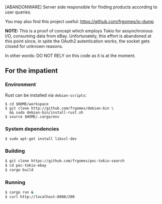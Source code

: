 [ABANDONWARE] Server side responsible for finding products according to user queries.

You may also find this project useful: https://github.com/frgomes/io-dump

**NOTE:** This is a proof of concept which employs Tokio for assynchronous I/O, consuming
data from eBay. Unfortunately, this effort is abandoned at this point since, in spite
the OAuth2 autentication works, the socket gets closed for unknown reasons.

In other words: DO NOT RELY on this code as it is at the moment.

## For the impatient

### Environment

Rust can be installed via `debian-scripts`:

```
$ cd $HOME/workspace
$ git clone http://github.com/frgomes/debian-bin \
  && sudo debian-bin/install-rust.sh
$ source $HOME/.cargo/env
```

### System dependencies

```
$ sudo apt-get install libssl-dev
```

### Building

```bash
$ git clone https://github.com/frgomes/poc-tokio-search
$ cd poc-tokio-ebay
$ cargo build
```

### Running

```bash
$ cargo run &
$ curl http://localhost:8080/200
```
